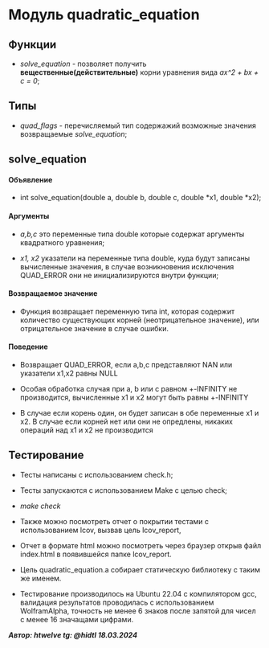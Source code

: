 # Модуль quadratic_equation

## Функции

- *solve_equation* - позволяет получить **вещественные(действительные)** корни уравнения вида *ax^2 + bx + c = 0*;

## Типы

- *quad_flags* - перечисляемый тип содержажий возможные значения возвращаемые *solve_equation*;

## solve_equation

#### Объявление

- int solve_equation(double a, double b, double c, double *x1, double *x2);

#### Аргументы

- *a,b,c* это переменные типа double которые содержат аргументы квадратного уравнения;

- *x1, x2* указатели на переменные типа double, куда будут записаны вычисленные значения, в случае возникновения исключения QUAD_ERROR они не инициализируются внутри функции;

#### Возвращаемое значение

- Функция возвращает переменную типа int, которая содержит количество существующих корней (неотрицательное значение), или отрицательное значение в случае ошибки.

#### Поведение

- Возвращает QUAD_ERROR, если a,b,c представляют NAN или указатели x1,x2 равны NULL

- Особая обработка случая при a, b или c равном +-INFINITY не производится, вычисленные x1 и x2 могут быть равны +-INFINITY

- В случае если корень один, он будет записан в обе переменные x1 и x2. В случае если корней нет или они не опредлены, никаких операций над x1 и x2 не производится

## Тестирование

- Тесты написаны с использованием check.h;

- Тесты запускаются с использованием Make с целью check;

- *make check*

- Также можно посмотреть отчет о покрытии тестами с использованием lcov, вызвав цель lcov_report,

- Отчет в формате html можно посмотреть через браузер открыв файл index.html в появившейся папке lcov_report.

- Цель quadratic_equation.a собирает статическую библиотеку с таким же именем.

- Тестирование производилось на Ubuntu 22.04 c компилятором gcc, валидация результатов проводилась с использованием WolframAlpha, точность не менее 6 знаков после запятой для чисел с менее 16 значащами цифрами.

***Автор: htwelve tg: @hidtl 18.03.2024***
